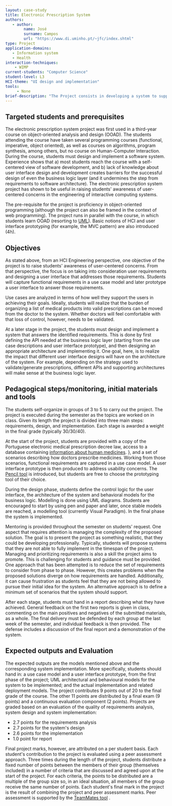 ```yaml
---
layout: case-study
title: Electronic Prescription System
authors:
   - author:
        name: José
        surname: Campos
        url: "https://www.di.uminho.pt/~jfc/index.shtml"
type: Project
application-domains:
   - Information system
   - Health 
interaction-techniques:
    - WIMP
current-students: "Computer Science"
student-level: L3
HCI-theme: "UI design and implementation"
tools: 
     - None
brief-description: "The Project consists in developing a system to support doctors in prescribing medicines. The project might be seen as part of a larger medical information system but, for the purpose of the project, only the act of prescribing medication is considered. One interesting aspect of the project are the constraints that are imposed on prescriptions: each prescription can only have up to three different medical products, and psychotropic medicines cannot be mixed with other substances in the same prescription. This can potentially create a distance between the doctor's goal of prescribing a treatment, and how the medical products needed for that treatment must be organized into prescriptions."
---
```


## Targeted students and prerequisites
The electronic prescription system project was first used in a third-year course on object-oriented analysis and design (OOAD). The students attending the course have taken several programming courses (functional, imperative, object oriented), as well as courses on algorithms, program synthesis, among others, but no course on Human-Computer Interaction. During the course, students must design and implement a software system. Experience shows that a) most students reach the course with a self-centered view of software development, and b) lack of knowledge about user interface design and development creates barriers for the successful design of even the business logic layer (and it undermines the step from requirements to software architecture). The electronic prescription system project has shown to be useful in raising students' awareness of user-centered concerns in the engineering of interactive computing systems.

The pre-requisite for the project is proficiency in object-oriented programming (although the project can also be framed in the context of web programming). The project runs in parallel with the course, in which students learn OOAD (resorting to [UML](https://martinfowler.com/books/uml.html)). Basic notions of HCI and user interface prototyping (for example, the MVC pattern) are also introduced (4h).

## Objectives
As stated above, from an HCI Engineering perspective, one objective of the project is to raise students' awareness of user-centered concerns. From that perspective, the focus is on taking into consideration user requirements and designing a user interface that addresses those requirements. Students will capture functional requirements in a use case model and later prototype a user interface to answer those requirements.

Use cases are analyzed in terms of how well they support the users in achieving their goals. Ideally, students will realize that the burden of organizing a list of medical products into valid prescriptions can be moved from the doctor to the system. Whether doctors will feel comfortable with that loss of control, however, needs to be validated.

At a later stage in the project, the students must design and implement a system that answers the identified requirements. This is done by first defining the API needed at the business logic layer (starting from the use case descriptions and user interface prototype), and then designing an appropriate architecture and implementing it. One goal, here, is to realize the impact that different user interface designs will have on the architecture of the system. For example, depending on the strategy used to validate/generate prescriptions, different APIs and supporting architectures will make sense at the business logic layer.

## Pedagogical steps/monitoring, initial materials and tools
The students self-organize in groups of 3 to 5 to carry out the project. The project is executed during the semester as the topics are worked on in class. Given its length the project is divided into three main steps: requirements, design, and implementation. Each stage is awarded a weight in the final grade (typically 30/30/40).

At the start of the project, students are provided with a copy of the Portuguese electronic medical prescription decree law, access to a database containing [information about human medicines](http://extranet.infarmed.pt/INFOMED-fo/index.xhtml).
}, and a set of scenarios describing how doctors prescribe medicines. Working from those scenarios, functional requirements are captured in a use case model. A user interface prototype is then produced to address usability concerns. The [Pencil tool](https://pencil.evolus.vn/) is introduced, but students are free to choose the prototyping tool of their choice.

During the design phase, students define the control logic for the user interface, the architecture of the system and behavioral models for the business logic. Modelling is done using UML diagrams. Students are encouraged to start by using pen and paper and later, once stable models are reached, a modelling tool (currently Visual Paradigm). In the final phase the system is implemented.

Mentoring is provided throughout the semester on students' request. One aspect that requires attention is managing the complexity of the proposed solution. The goal is to present the project as something realistic, that they could be developing professionally. Typically, students will propose systems that they are not able to fully implement in the timespan of the project. Managing and prioritizing requirements is also a skill the project aims to promote. This is challenging for students and guidance must be provided. One approach that has been attempted is to reduce the set of requirements to consider from phase to phase. However, this creates problems when the proposed solutions diverge on how requirements are handled. Additionally, it can cause frustration as students feel that they are not being allowed to pursue their initial idea for the system. An alternative approach is to define a minimum set of scenarios that the system should support.

After each stage, students must hand in a report describing what they have achieved. General feedback on the first two reports is given in class, commenting on the main positives and negatives of the submitted materials, as a whole. The final delivery must be defended by each group at the last week of the semester, and individual feedback is then provided. The defense includes a discussion of the final report and a demonstration of the system.

## Expected outputs and Evaluation

The expected outputs are the models mentioned above and the corresponding system implementation. More specifically, students should hand in: a use case model and a user interface prototype, from the first phase of the project; UML architectural and behavioural models for the system to be implemented; and the actual implementation and related deployment models.
The project contributes 9 points out of 20 to the final grade of the course. The other 11 points are distributed by a final exam (9 points) and a continuous evaluation component (2 points). Projects are graded based on an evaluation of the quality of requirements analysis, system design and system implementation:

* 2.7 points for the requirements analysis
* 2.7 points for the system's design
* 2.6 points for the implementation
* 1.0 point for report

Final project marks, however, are attributed on a per student basis. Each student's contribution to the project is evaluated using a peer assessment approach. Three times during the length of the project, students distribute a fixed number of points between the members of their group (themselves included) in a number of criteria that are discussed and agreed upon at the start of the project. For each criteria, the points to be distributed are a multiple of the group size so, in an ideal situation, all members of the group receive the same number of points. Each student's final mark in the project is the result of combining the project and peer assessment marks. Peer assessment is supported by the [TeamMates tool](https://teammatesv4.appspot.com/) .